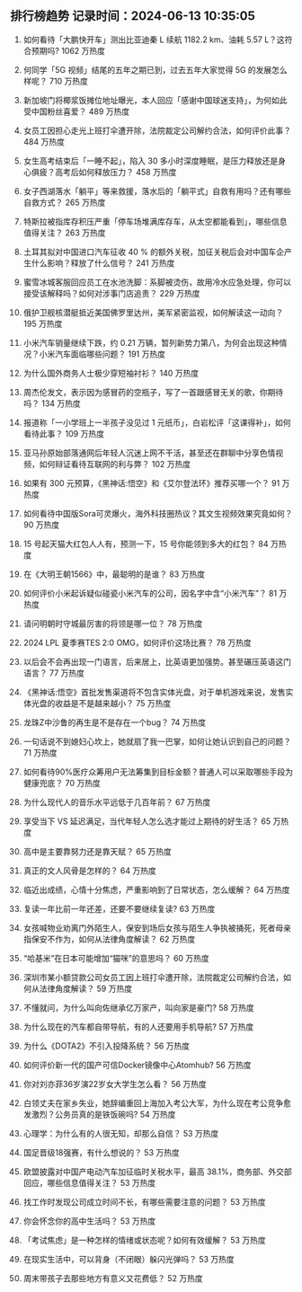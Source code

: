 
## 排行榜趋势 记录时间：2024-06-13 10:35:05
  
  1. 如何看待「大鹏快开车」测出比亚迪秦 L 续航 1182.2 km、油耗 5.57 L？这符合预期吗? 1062 万热度
    
  2. 何同学「5G 视频」结尾的五年之期已到，过去五年大家觉得 5G 的发展怎么样呢？ 710 万热度
    
  3. 新加坡门将椰浆饭摊位地址曝光，本人回应「感谢中国球迷支持」，为何如此受中国粉丝喜爱？ 489 万热度
    
  4. 女员工因担心走光上班打伞遭开除，法院裁定公司解约合法，如何评价此事？ 484 万热度
    
  5. 女生高考结束后「一睡不起」，陷入 30 多小时深度睡眠，是压力释放还是身心俱疲？高考后如何释放压力？ 458 万热度
    
  6. 女子西湖落水「躺平」等来救援，落水后的「躺平式」自救有用吗？还有哪些自救方式？ 265 万热度
    
  7. 特斯拉被指库存积压严重「停车场堆满库存车，从太空都能看到」，哪些信息值得关注？ 263 万热度
    
  8. 土耳其拟对中国进口汽车征收 40 % 的额外关税，加征关税后会对中国车企产生什么影响？释放了什么信号？ 241 万热度
    
  9. 蜜雪冰城客服回应员工在水池洗脚：系脚被烫伤，故用冷水应急处理，你可以接受该解释吗？如何对涉事门店追责？ 229 万热度
    
  10. 俄护卫舰核潜艇抵近美国佛罗里达州，美军紧密监视，如何解读这一动向？ 195 万热度
    
  11. 小米汽车销量继续下跌，约 0.21 万辆，暂列新势力第八，为何会出现这种情况？小米汽车面临哪些问题？ 191 万热度
    
  12. 为什么国外商务人士极少穿短袖衬衫？ 140 万热度
    
  13. 周杰伦发文，表示因为感冒药的空瓶子，写了一首跟感冒无关的歌，你期待吗？ 134 万热度
    
  14. 报道称「一小学班上一半孩子没见过 1 元纸币」，白岩松评「这课得补」，如何看待此事？ 109 万热度
    
  15. 亚马孙原始部落通网后年轻人沉迷上网不干活，甚至还在群聊中分享色情视频，如何辩证看待互联网的利与弊？ 102 万热度
    
  16. 如果有 300 元预算，《黑神话:悟空》和《艾尔登法环》推荐买哪一个？ 91 万热度
    
  17. 如何看待中国版Sora可灵爆火，海外科技圈热议？其文生视频效果究竟如何？ 90 万热度
    
  18. 15 号起天猫大红包人人有，预测一下，15 号你能领到多大的红包？ 84 万热度
    
  19. 在《大明王朝1566》中，最聪明的是谁？ 83 万热度
    
  20. 如何评价小米起诉疑似碰瓷小米汽车的公司，因名字中含“小米汽车”？ 81 万热度
    
  21. 请问明朝时守城最厉害的将领是哪一位？ 78 万热度
    
  22. 2024 LPL 夏季赛TES 2:0 OMG，如何评价这场比赛？ 78 万热度
    
  23. 以后会不会再出现一门语言，后来居上，比英语更加强势。甚至碾压英语这门语言？ 77 万热度
    
  24. 《黑神话:悟空》首批发售渠道将不包含实体光盘，对于单机游戏来说，发售实体光盘的收益是不是越来越小？ 75 万热度
    
  25. 龙珠Z中沙鲁的再生是不是存在一个bug？ 74 万热度
    
  26. 一句话说不到媳妇心坎上，她就扇了我一巴掌，如何让她认识到自己的问题？ 71 万热度
    
  27. 如何看待90%医疗众筹用户无法筹集到目标金额？普通人可以采取哪些手段为健康兜底？ 70 万热度
    
  28. 为什么现代人的音乐水平远低于几百年前？ 67 万热度
    
  29. 享受当下 VS 延迟满足，当代年轻人怎么选才能过上期待的好生活？ 65 万热度
    
  30. 高中是主要靠努力还是靠天赋？ 65 万热度
    
  31. 真正的文人风骨是怎样的？ 64 万热度
    
  32. 临近出成绩，心情十分焦虑，严重影响到了日常状态，怎么缓解？ 64 万热度
    
  33. 复读一年比前一年还差，还要不要继续复读? 63 万热度
    
  34. 女孩喊物业劝离门外陌生人，保安到场后女孩与陌生人争执被捅死，死者母亲指保安不作为，如何从法律角度解读？ 62 万热度
    
  35. “哈基米”在日本可能增加“猫咪”的意思吗？ 60 万热度
    
  36. 深圳市某小额贷款公司女员工因上班打伞遭开除，法院裁定公司解约合法，如何从法律角度解读？ 59 万热度
    
  37. 不懂就问，为什么叫向佐继承亿万家产，叫向家是豪门? 58 万热度
    
  38. 为什么现在的汽车都自带导航，有的人还要用手机导航? 57 万热度
    
  39. 为什么《DOTA2》不引入投降系统？ 56 万热度
    
  40. 如何评价新一代的国产可信Docker镜像中心Atomhub? 56 万热度
    
  41. 你对刘亦菲36岁演22岁女大学生怎么看？ 56 万热度
    
  42. 白领丈夫在家乡失业，她辞编重回上海加入考公大军，为什么现在考公竞争愈发激烈？公务员真的是铁饭碗吗? 54 万热度
    
  43. 心理学：为什么有的人很无知，却那么自信？ 53 万热度
    
  44. 国足晋级18强赛，有什么想说的？ 53 万热度
    
  45. 欧盟披露对中国产电动汽车加征临时关税水平，最高 38.1%，商务部、外交部回应，哪些信息值得关注？ 53 万热度
    
  46. 找工作时发现公司成立时间不长，有哪些需要注意的问题？ 53 万热度
    
  47. 你会怀念你的高中生活吗？ 53 万热度
    
  48. 「考试焦虑」是一种怎样的情绪或状态呢？如何有效缓解？ 53 万热度
    
  49. 在现实生活中，可以背身（不闭眼）躲闪光弹吗？ 53 万热度
    
  50. 周末带孩子去那些地方有意义又花费低？ 52 万热度
    
